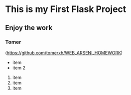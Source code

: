 # This is my First Flask Project
## Enjoy the work
### Tomer


(https://github.com/tomerxh/WEB_ARSENI_HOMEWORK)
- item
- item 2

1. item
2. item
3. item